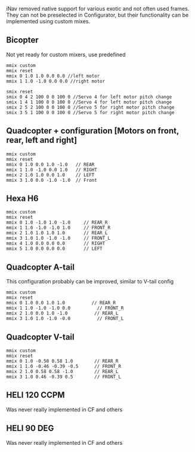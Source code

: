 iNav removed native support for various exotic and not often used frames. They can not be preselected in Configurator, but their functionality can be implemented using custom mixes.

## Bicopter

Not yet ready for custom mixers, use predefined

```
mmix custom
mmix reset
mmix 0 1.0 1.0 0.0 0.0 //left motor
mmix 1 1.0 -1.0 0.0 0.0 //right motor

smix reset
smix 0 4 2 100 0 0 100 0 //Servo 4 for left motor pitch change
smix 1 4 1 100 0 0 100 0 //Servo 4 for left motor pitch change
smix 2 5 2 100 0 0 100 0 //Servo 5 for right motor pitch change
smix 3 5 1 100 0 0 100 0 //Servo 5 for right motor pitch change
```

## Quadcopter + configuration [Motors on front, rear, left and right]

```
mmix custom
mmix reset
mmix 0 1.0 0.0 1.0 -1.0   // REAR
mmix 1 1.0 -1.0 0.0 1.0   // RIGHT
mmix 2 1.0 1.0 0.0 1.0    // LEFT
mmix 3 1.0 0.0 -1.0 -1.0  // Front
```

## Hexa H6

```
mmix custom
mmix reset
mmix 0 1.0 -1.0 1.0 -1.0     // REAR_R
mmix 1 1.0 -1.0 -1.0 1.0     // FRONT_R
mmix 2 1.0 1.0 1.0 1.0       // REAR_L
mmix 3 1.0 1.0 -1.0 -1.0     // FRONT_L
mmix 4 1.0 0.0 0.0 0.0       // RIGHT
mmix 5 1.0 0.0 0.0 0.0       // LEFT
```

## Quadcopter A-tail

This configuration probably can be improved, similar to V-tail config

```
mmix custom
mmix reset
mmix 0 1.0 0.0 1.0 1.0          // REAR_R
mmix 1 1.0 -1.0 -1.0 0.0          // FRONT_R
mmix 2 1.0 0.0 1.0 -1.0          // REAR_L
mmix 3 1.0 1.0 -1.0 -0.0          // FRONT_L
```

## Quadcopter V-tail

```
mmix custom
mmix reset
mmix 0 1.0 -0.58 0.58 1.0        // REAR_R
mmix 1 1.0 -0.46 -0.39 -0.5      // FRONT_R
mmix 2 1.0 0.58 0.58 -1.0        // REAR_L
mmix 3 1.0 0.46 -0.39 0.5        // FRONT_L
```

## HELI 120 CCPM

Was never really implemented in CF and others

## HELI 90 DEG

Was never really implemented in CF and others

